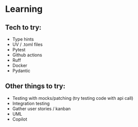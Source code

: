 # Learning
## Tech to try:
- Type hints
- UV / .toml files
- Pytest
- Github actions
- Ruff
- Docker
- Pydantic

## Other things to try:
- Testing with mocks/patching (try testing code with api call)
- Integration testing
- Gather user stories / kanban
- UML
- Copilot 

